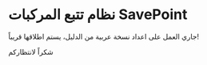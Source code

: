# نظام تتبع المركبات SavePoint

جاري العمل على اعداد نسخة عربية من الدليل، يستم اطلاقها قريباً!

شكراً لانتظاركم

